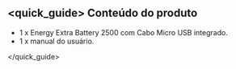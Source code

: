 ## <quick_guide> Conteúdo do produto

* 1 x Energy Extra Battery 2500 com Cabo Micro USB integrado.
* 1 x manual do usuário.


</quick_guide>
